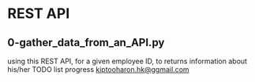 # REST API

## 0-gather_data_from_an_API.py
   using this REST API, for a given employee ID, to returns information about his/her TODO list progress
<author><kiptooharon.hk@ggmail.com>
